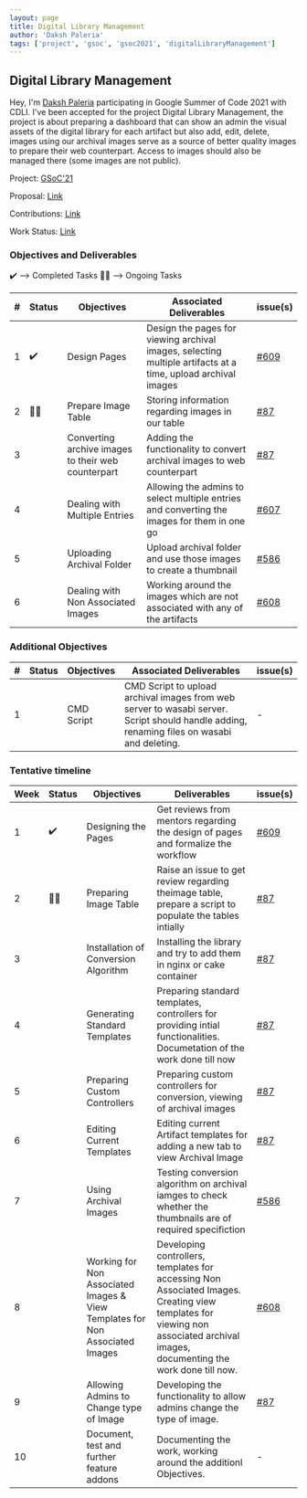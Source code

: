 ```yaml
---
layout: page
title: Digital Library Management
author: 'Daksh Paleria'
tags: ['project', 'gsoc', 'gsoc2021', 'digitalLibraryManagement']
---
```


## Digital Library Management

Hey, I'm [Daksh Paleria](https://www.linkedin.com/in/daksh-paleria-606211190/) participating in Google Summer of Code 2021 with CDLI.
I've been accepted for the project Digital Library Management, the project is about preparing a dashboard that can show an admin the visual assets of the digital library for each artifact but also add, edit, delete, images using our archival images serve as a source of better quality images to prepare their web counterpart. Access to images should also be managed there (some images are not public).

Project: [GSoC'21](https://summerofcode.withgoogle.com/projects/#6327175881424896)

Proposal: [Link](https://docs.google.com/document/d/1_B54MqUZHQOMm2iRRvYYVMqDiDcIz5tq9iY6Qm7fvnw/edit?usp=sharing)

Contributions: [Link](https://gitlab.com/cdli/framework/-/merge_requests?scope=all&utf8=%E2%9C%93&state=all&author_username=dakshp07)

Work Status: [Link](https://drive.google.com/drive/folders/17zfao7u9gfowSWieSYWuw8JJVlluXdE0?usp=sharing)

### Objectives and Deliverables

:heavy_check_mark: --> Completed Tasks
:man_technologist: --> Ongoing Tasks

| \# | Status  | Objectives                    | Associated Deliverables         | issue(s) |
| --- | --- | ----------------------------- | ---------------------------------------------- | -------- |
| 1 | :heavy_check_mark: | Design Pages | Design the pages for viewing archival images, selecting multiple artifacts at a time, upload archival images | [#609](https://gitlab.com/cdli/framework/-/issues/609) |
| 2 | :man_technologist: | Prepare Image Table | Storing information regarding images in our table | [#87](https://gitlab.com/cdli/framework/-/issues/87) |
| 3 |  | Converting archive images to their web counterpart | Adding the functionality to convert archival images to web counterpart | [#87](https://gitlab.com/cdli/framework/-/issues/87) |
| 4 |  | Dealing with Multiple Entries | Allowing the admins to select multiple entries and converting the images for them in one go | [#607](https://gitlab.com/cdli/framework/-/issues/607) | 
| 5 |  | Uploading Archival Folder | Upload archival folder and use those images to create a thumbnail | [#586](https://gitlab.com/cdli/framework/-/issues/586) | 
| 6 |  | Dealing with Non Associated Images | Working around the images which are not associated with any of the artifacts | [#608](https://gitlab.com/cdli/framework/-/issues/608) |   


### Additional Objectives

| \# | Status  | Objectives         | Associated Deliverables                                             | issue(s) |
| --- | --- | ------------------ | ------------------------------------------------------------------- | -------- |
| 1 |  | CMD Script  | CMD Script to upload archival images from web server to wasabi server. Script should handle adding, renaming files on wasabi and deleting. | - |


### Tentative timeline  

| Week  | Status |Objectives | Deliverables | issue(s)
|---|---|---|---| --- |
|1| :heavy_check_mark: | Designing the Pages | Get reviews from mentors regarding the design of pages and formalize the workflow | [#609](https://gitlab.com/cdli/framework/-/issues/609) |
|2| :man_technologist: | Preparing Image Table   | Raise an issue to get review regarding theimage table, prepare a script to populate the tables intially | [#87](https://gitlab.com/cdli/framework/-/issues/87)  |
|3|  | Installation of Conversion Algorithm | Installing the library and try to add them in nginx or cake container | [#87](https://gitlab.com/cdli/framework/-/issues/87)  |
|4|  | Generating Standard Templates  | Preparing standard templates, controllers for providing intial functionalities. Documetation of the work done till now | [#87](https://gitlab.com/cdli/framework/-/issues/87)  |
|5|  | Preparing Custom Controllers  | Preparing custom controllers for conversion, viewing of archival images |[#87](https://gitlab.com/cdli/framework/-/issues/87)   |
|6|  | Editing Current Templates | Editing current Artifact templates for adding a new tab to view Archival Image | [#87](https://gitlab.com/cdli/framework/-/issues/87)  |
|7|  | Using Archival Images  | Testing conversion algorithm on archival iamges to check whether the thumbnails are of required specifiction | [#586](https://gitlab.com/cdli/framework/-/issues/586) |
|8|  | Working for Non Associated Images & View Templates for Non Associated Images | Developing controllers, templates for accessing Non Associated Images. Creating view templates for viewing non associated archival images, documenting the work done till now. | [#608](https://gitlab.com/cdli/framework/-/issues/608) |
|9|  | Allowing Admins to Change type of Image | Developing the functionality to allow admins change the type of image. | [#87](https://gitlab.com/cdli/framework/-/issues/87) |
|10|  | Document, test and further feature addons | Documenting the work, working around the additionl Objectives. | - |